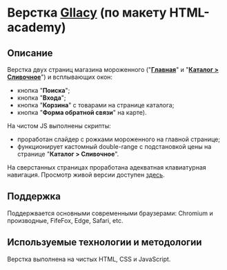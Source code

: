 # Верстка [Gllacy](https://crydy.github.io/Gllacy/) (по макету HTML-academy)

## Описание

Верстка двух страниц магазина мороженного ("[**Главная**](https://crydy.github.io/Gllacy/)" и "[**Каталог > Сливочное**](https://crydy.github.io/Gllacy/catalog.html)") и всплывающих окон:
- кнопка "**Поиска**";
- кнопка "**Входа**";
- кнопка "**Корзина**" с товарами на странице каталога;
- кнопка "**Форма обратной связи**" на карте).

На чистом JS выполнены скрипты:
- проработан слайдер с рожками мороженного на главной странице;
- функционирует кастомный double-range с подстановкой цены на странице "**Каталог > Сливочное**".

На сверстанных страницах проработана адекватная клавиатурная навигация.
Просмотр живой версии доступен [здесь](https://crydy.github.io/Gllacy/).

## Поддержка

Поддержвается основными современными браузерами: Chromium и производные, FifeFox, Edge, Safari, etc.

## Используемые технологии и методологии

Верстка выполнена на чистых HTML, CSS и JavaScript.
